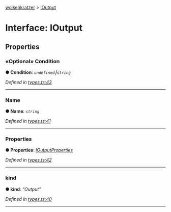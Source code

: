 [wolkenkratzer](../README.md) > [IOutput](../interfaces/ioutput.md)



# Interface: IOutput


## Properties
<a id="condition"></a>

### «Optional» Condition

**●  Condition**:  *`undefined`⎮`string`* 

*Defined in [types.ts:43](https://github.com/arminhammer/wolkenkratzer/blob/94afaab/src/types.ts#L43)*





___

<a id="name"></a>

###  Name

**●  Name**:  *`string`* 

*Defined in [types.ts:41](https://github.com/arminhammer/wolkenkratzer/blob/94afaab/src/types.ts#L41)*





___

<a id="properties"></a>

###  Properties

**●  Properties**:  *[IOutputProperties](ioutputproperties.md)* 

*Defined in [types.ts:42](https://github.com/arminhammer/wolkenkratzer/blob/94afaab/src/types.ts#L42)*





___

<a id="kind"></a>

###  kind

**●  kind**:  *"Output"* 

*Defined in [types.ts:40](https://github.com/arminhammer/wolkenkratzer/blob/94afaab/src/types.ts#L40)*





___


